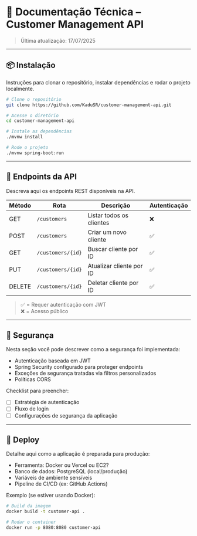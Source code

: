 
# 📘 Documentação Técnica – Customer Management API

> Última atualização: 17/07/2025

---

## 📦 Instalação

Instruções para clonar o repositório, instalar dependências e rodar o projeto localmente.

```bash
# Clone o repositório
git clone https://github.com/KaduSR/customer-management-api.git

# Acesse o diretório
cd customer-management-api

# Instale as dependências
./mvnw install

# Rode o projeto
./mvnw spring-boot:run
```

---

## 🔗 Endpoints da API

Descreva aqui os endpoints REST disponíveis na API.

| Método | Rota                 | Descrição                    | Autenticação |
|--------|----------------------|------------------------------|--------------|
| GET    | `/customers`         | Listar todos os clientes     | ❌           |
| POST   | `/customers`         | Criar um novo cliente        | ✅           |
| GET    | `/customers/{id}`    | Buscar cliente por ID        | ✅           |
| PUT    | `/customers/{id}`    | Atualizar cliente por ID     | ✅           |
| DELETE | `/customers/{id}`    | Deletar cliente por ID       | ✅           |

> ✅ = Requer autenticação com JWT  
> ❌ = Acesso público

---

## 🔐 Segurança

Nesta seção você pode descrever como a segurança foi implementada:

- Autenticação baseada em JWT
- Spring Security configurado para proteger endpoints
- Exceções de segurança tratadas via filtros personalizados
- Políticas CORS

Checklist para preencher:
- [ ] Estratégia de autenticação
- [ ] Fluxo de login
- [ ] Configurações de segurança da aplicação

---

## 🚀 Deploy

Detalhe aqui como a aplicação é preparada para produção:

- Ferramenta: Docker ou Vercel ou EC2?
- Banco de dados: PostgreSQL (local/produção)
- Variáveis de ambiente sensíveis
- Pipeline de CI/CD (ex: GitHub Actions)

Exemplo (se estiver usando Docker):

```bash
# Build da imagem
docker build -t customer-api .

# Rodar o container
docker run -p 8080:8080 customer-api
```

